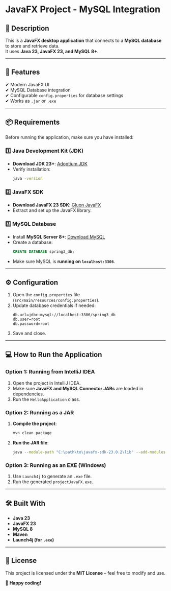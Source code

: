 # JavaFX Project - MySQL Integration

## 📖 Description
This is a **JavaFX desktop application** that connects to a **MySQL database** to store and retrieve data.  
It uses **Java 23, JavaFX 23, and MySQL 8+**.

---

## 🚀 Features
✔ Modern JavaFX UI  
✔ MySQL Database integration  
✔ Configurable `config.properties` for database settings  
✔ Works as `.jar` or `.exe`  

---

## 📦 Requirements
Before running the application, make sure you have installed:  

### **1️⃣ Java Development Kit (JDK)**
- **Download JDK 23+**: [Adoptium JDK](https://adoptium.net/)  
- Verify installation:
  ```sh
  java -version
  ```
  
### **2️⃣ JavaFX SDK**
- **Download JavaFX 23 SDK**: [Gluon JavaFX](https://gluonhq.com/products/javafx/)  
- Extract and set up the JavaFX library.

### **3️⃣ MySQL Database**
- Install **MySQL Server 8+**: [Download MySQL](https://dev.mysql.com/downloads/)
- Create a database:  
  ```sql
  CREATE DATABASE spring3_db;
  ```
- Make sure MySQL is **running on `localhost:3306`**.

---

## ⚙️ **Configuration**
1. Open the `config.properties` file (`src/main/resources/config.properties`).
2. Update database credentials if needed:
   ```
   db.url=jdbc:mysql://localhost:3306/spring3_db
   db.user=root
   db.password=root
   ```
3. Save and close.

---

## 💻 **How to Run the Application**
### **Option 1: Running from IntelliJ IDEA**
1. Open the project in IntelliJ IDEA.
2. Make sure **JavaFX and MySQL Connector JARs** are loaded in dependencies.
3. Run the `HelloApplication` class.

### **Option 2: Running as a JAR**
1. **Compile the project**:
   ```sh
   mvn clean package
   ```
2. **Run the JAR file**:
   ```sh
   java --module-path "C:\path\to\javafx-sdk-23.0.2\lib" --add-modules javafx.controls,javafx.fxml -jar target/projectJavaFX.jar
   ```

### **Option 3: Running as an EXE (Windows)**
1. Use `Launch4j` to generate an `.exe` file.
2. Run the generated `projectJavaFX.exe`.

---

## 🛠 **Built With**
- **Java 23**
- **JavaFX 23**
- **MySQL 8**
- **Maven**
- **Launch4j (for `.exe`)**

---

## 📜 **License**
This project is licensed under the **MIT License** – feel free to modify and use.  

🚀 **Happy coding!**

